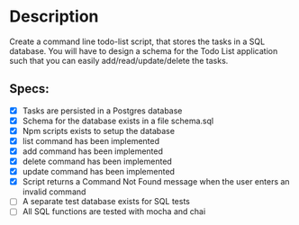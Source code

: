 # Description

Create a command line todo-list script, that stores the tasks in a SQL database. You will have to design a schema for the Todo List application such that you can easily add/read/update/delete the tasks.

## Specs:

- [X] Tasks are persisted in a Postgres database
- [X] Schema for the database exists in a file schema.sql
- [X] Npm scripts exists to setup the database
- [X] list command has been implemented
- [X] add command has been implemented
- [X] delete command has been implemented
- [X] update command has been implemented
- [X] Script returns a Command Not Found message when the user enters an invalid command
- [ ] A separate test database exists for SQL tests
- [ ] All SQL functions are tested with mocha and chai
